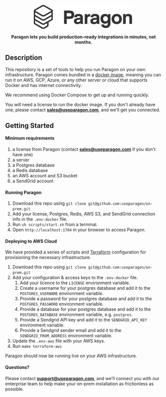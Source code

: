 <p align="center">
  <a href="https://www.useparagon.com/" target="blank"><img src="./assets/paragon-logo-dark.png" width="320" alt="Paragon Logo" /></a>
</p>

<p align="center">
  <b>
    Paragon lets you build production-ready integrations in minutes, not months.
  </b>
</p>

## Description

This repository is a set of tools to help you run Paragon on your own infrastructure. Paragon comes bundled in a <a target="_blank" href="https://hub.docker.com/repository/docker/useparagon/on-prem">docker image</a>, meaning you can run it on AWS, GCP, Azure, or any other server or cloud that supports Docker and has internet connectivity.

We recommend using Docker Compose to get up and running quickly.

You will need a license to run the docker image. If you don't already have one, please contact [**sales@useparagon.com**](mailto:sales@useparagon.com), and we'll get you connected.

## Getting Started

#### Minimum requirements

1. a license from Paragon (contact [**sales@useparagon.com**](mailto:sales@useparagon.com) if you don't have one)
2. a server
3. a Postgres database
4. a Redis database
5. an AWS account and S3 bucket
6. a SendGrid account

#### Running Paragon

1. Download this repo using `git clone git@github.com:useparagon/on-prem.git`
2. Add your license, Postgres, Redis, AWS S3, and SendGrid connection info in the `.env-docker` file.
3. Run `sh scripts/start.sh` from a terminal.
4. Open `http://localhost:1704` in your browser to access Paragon.

#### Deploying to AWS Cloud

We have provided a series of scripts and [Terraform](https://www.terraform.io/) configuration for provisioning the necessary infrastructure.

1. Download this repo using `git clone git@github.com:useparagon/on-prem.git`
2. Add your configuration & access keys to the `.env-docker` file.
   1. Add your licence to the `LICENSE` environment variable.
   2. Create a username for your postgres database and add it to the `POSTGRES_USERNAME` environment variable.
   3. Provide a password for your postgres database and add it to the `POSTGRES_PASSWORD` environment variable.
   4. Provide a database for your postgres database and add it to the `POSTGRES_DATABASE` environment variable, e.g. `postgres`.
   5. Provide a Sendgrid API key and add it to the `SENDGRID_API_KEY` environment variable.
   6. Provide a Sendgrid sender email and add it to the `SENDGRID_FROM_ADDRESS` environment variable.
3. Update the `.env-aws` file with your AWS keys.
4. Run `make terraform-aws`

Paragon should now be running live on your AWS infrastructure.

#### Questions?

Please contact [**support@useparagon.com**](mailto:support@useparagon.com), and we'll connect you with our enterprise team to help make your on-prem installation as frictionless as possible.
